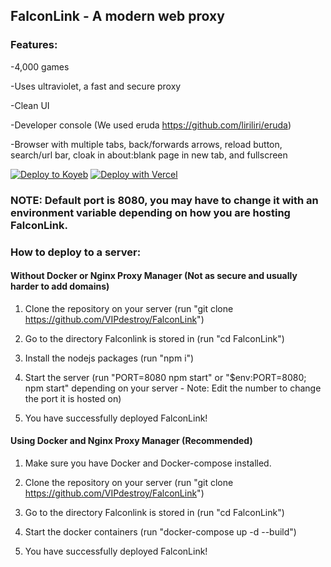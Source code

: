 <h2>FalconLink - A modern web proxy</h2>

<h3>Features:</h3>
 
-4,000 games
 
-Uses ultraviolet, a fast and secure proxy

-Clean UI

-Developer console (We used eruda https://github.com/liriliri/eruda)

-Browser with multiple tabs, back/forwards arrows, reload button, search/url bar, cloak in about:blank page in new tab, and fullscreen

[![Deploy to Koyeb](https://camo.githubusercontent.com/86721113f7f1649ceda6caf7ee264dbe44ce51f3f963c97c0d023de58f30d0f8/68747470733a2f2f62696e6261736862616e616e612e6769746875622e696f2f6465706c6f792d627574746f6e732f627574746f6e732f72656d6164652f6b6f7965622e737667)](https://app.koyeb.com/deploy?name=FalconLink&type=git&repository=Falconlink%2FFalconLink&branch=main&builder=buildpack&regions=was&env%5B%5D=&ports=8080%3Bhttp%3B%2F)
[![Deploy with Vercel](https://camo.githubusercontent.com/cb957848ec6958049e48303f34a7f46a2f00e1f0f4a108b4d32acfb4b402e109/68747470733a2f2f62696e6261736862616e616e612e6769746875622e696f2f6465706c6f792d627574746f6e732f627574746f6e732f72656d6164652f76657263656c2e737667)](https://vercel.com/new/clone?repository-url=https%3A%2F%2Fgithub.com%2FFalconlink%2FFalconLink%2Ftree%2Fmain)
<h3>NOTE: Default port is 8080, you may have to change it with an environment variable depending on how you are hosting FalconLink.</h3>

<h3>How to deploy to a server:</h3>
<h4>Without Docker or Nginx Proxy Manager (Not as secure and usually harder to add domains)</h4>

1. Clone the repository on your server (run "git clone https://github.com/VIPdestroy/FalconLink")

2. Go to the directory Falconlink is stored in (run "cd FalconLink")

3. Install the nodejs packages (run "npm i")

4. Start the server (run "PORT=8080 npm start" or "$env:PORT=8080; npm start" depending on your server - Note: Edit the number to change the port it is hosted on)

5. You have successfully deployed FalconLink! 

<h4>Using Docker and Nginx Proxy Manager (Recommended)</h4>

1. Make sure you have Docker and Docker-compose installed.

2. Clone the repository on your server (run "git clone https://github.com/VIPdestroy/FalconLink")

3. Go to the directory Falconlink is stored in (run "cd FalconLink")

4. Start the docker containers (run "docker-compose up -d --build")

5. You have successfully deployed FalconLink!
